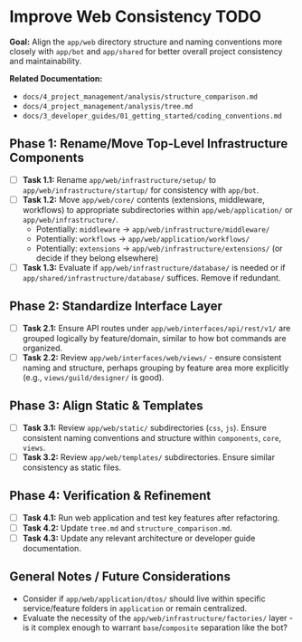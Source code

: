 # Improve Web Consistency TODO

**Goal:** Align the `app/web` directory structure and naming conventions more closely with `app/bot` and `app/shared` for better overall project consistency and maintainability.

**Related Documentation:**

*   `docs/4_project_management/analysis/structure_comparison.md`
*   `docs/4_project_management/analysis/tree.md`
*   `docs/3_developer_guides/01_getting_started/coding_conventions.md`

## Phase 1: Rename/Move Top-Level Infrastructure Components

*   [ ] **Task 1.1:** Rename `app/web/infrastructure/setup/` to `app/web/infrastructure/startup/` for consistency with `app/bot`.
*   [ ] **Task 1.2:** Move `app/web/core/` contents (extensions, middleware, workflows) to appropriate subdirectories within `app/web/application/` or `app/web/infrastructure/`.
    *   Potentially: `middleware` -> `app/web/infrastructure/middleware/`
    *   Potentially: `workflows` -> `app/web/application/workflows/`
    *   Potentially: `extensions` -> `app/web/infrastructure/extensions/` (or decide if they belong elsewhere)
*   [ ] **Task 1.3:** Evaluate if `app/web/infrastructure/database/` is needed or if `app/shared/infrastructure/database/` suffices. Remove if redundant.

## Phase 2: Standardize Interface Layer

*   [ ] **Task 2.1:** Ensure API routes under `app/web/interfaces/api/rest/v1/` are grouped logically by feature/domain, similar to how bot commands are organized.
*   [ ] **Task 2.2:** Review `app/web/interfaces/web/views/` - ensure consistent naming and structure, perhaps grouping by feature area more explicitly (e.g., `views/guild/designer/` is good).

## Phase 3: Align Static & Templates

*   [ ] **Task 3.1:** Review `app/web/static/` subdirectories (`css`, `js`). Ensure consistent naming conventions and structure within `components`, `core`, `views`.
*   [ ] **Task 3.2:** Review `app/web/templates/` subdirectories. Ensure similar consistency as static files.

## Phase 4: Verification & Refinement

*   [ ] **Task 4.1:** Run web application and test key features after refactoring.
*   [ ] **Task 4.2:** Update `tree.md` and `structure_comparison.md`.
*   [ ] **Task 4.3:** Update any relevant architecture or developer guide documentation.

## General Notes / Future Considerations

*   Consider if `app/web/application/dtos/` should live within specific service/feature folders in `application` or remain centralized.
*   Evaluate the necessity of the `app/web/infrastructure/factories/` layer - is it complex enough to warrant `base`/`composite` separation like the bot?
